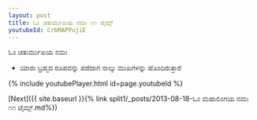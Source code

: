 ```yaml
---
layout: post
title: ಓಂ ಚತುರ್ಮುಖಯ ನಮಃ ೧೧ ಟೈಮ್ಸ್
youtubeId: CrbMAPPujiE
---
```

 
 
 ಓಂ ಚತುರ್ಮುಖಯ ನಮಃ  
 
 -  ಯಾರು ಬ್ರಹ್ಮದ ರೂಪವನ್ನು ಪಡೆದಾಗ ನಾಲ್ಕು ಮುಖಗಳನ್ನು ಹೊಂದಿರುತ್ತಾರೆ 
 
  
 
  
 
 
 
 
 
 


{% include youtubePlayer.html id=page.youtubeId %}
 
[Next]({{ site.baseurl }}{% link  split1/_posts/2013-08-18-ಓಂ ಮಹಾಲಿಂಗಯ ನಮಃ ೧೧ ಟೈಮ್ಸ್.md%})
 
